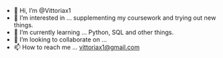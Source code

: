 - 👋 Hi, I’m @Vittoriax1
- 👀 I’m interested in ... supplementing my coursework and trying out new things.
- 🌱 I’m currently learning ... Python, SQL and other things.
- 💞️ I’m looking to collaborate on ...
- 📫 How to reach me ... vittoriax1@gmail.com

<!---
Vittoriax1/Vittoriax1 is a ✨ special ✨ repository because its `README.md` (this file) appears on your GitHub profile.
You can click the Preview link to take a look at your changes.
--->
